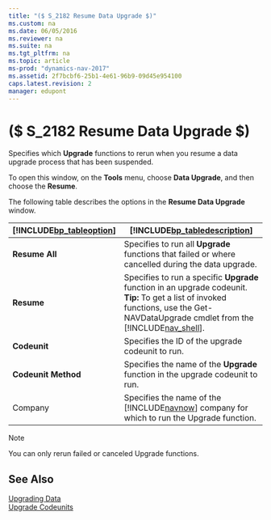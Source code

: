 ```yaml
---
title: "($ S_2182 Resume Data Upgrade $)"
ms.custom: na
ms.date: 06/05/2016
ms.reviewer: na
ms.suite: na
ms.tgt_pltfrm: na
ms.topic: article
ms-prod: "dynamics-nav-2017"
ms.assetid: 2f7bcbf6-25b1-4e61-96b9-09d45e954100
caps.latest.revision: 2
manager: edupont
---
```

# ($ S_2182 Resume Data Upgrade $)
Specifies which **Upgrade** functions to rerun when you resume a data upgrade process that has been suspended.  

 To open this window, on the **Tools** menu, choose  **Data Upgrade**, and then choose the **Resume**.  

 The following table describes the options in the **Resume Data Upgrade** window.  

|[!INCLUDE[bp_tableoption](../includes/bp_tableoption_md.md)]|[!INCLUDE[bp_tabledescription](../includes/bp_tabledescription_md.md)]|  
|----------------------------------|---------------------------------------|  
|**Resume All**|Specifies to run all **Upgrade** functions that failed or where cancelled during the data upgrade.|  
|**Resume**|Specifies to run a specific **Upgrade** function in an upgrade codeunit. **Tip:**  To get a list of invoked functions, use the Get\-NAVDataUpgrade cmdlet from the [!INCLUDE[nav_shell](../includes/nav_shell_md.md)].|  
|**Codeunit**|Specifies the ID of the upgrade codeunit to run.|  
|**Codeunit Method**|Specifies the name of the **Upgrade** function in the upgrade codeunit to run.|  
|Company|Specifies the name of the [!INCLUDE[navnow](../includes/navnow_md.md)] company for which to run the Upgrade function.|  

> [!NOTE]  
>  You can only rerun failed or canceled Upgrade functions.  

## See Also  
 [Upgrading Data](../Upgrading-Data.md)   
 [Upgrade Codeunits](../Upgrade-Codeunits.md)
